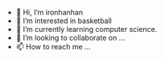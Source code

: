 - 👋 Hi, I’m ironhanhan
- 👀 I’m interested in basketball
- 🌱 I’m currently learning computer science.
- 💞️ I’m looking to collaborate on ...
- 📫 How to reach me ...

<!---
seeyouagain98/seeyouagain98 is a ✨ special ✨ repository because its `README.md` (this file) appears on your GitHub profile.
You can click the Preview link to take a look at your changes.
--->
